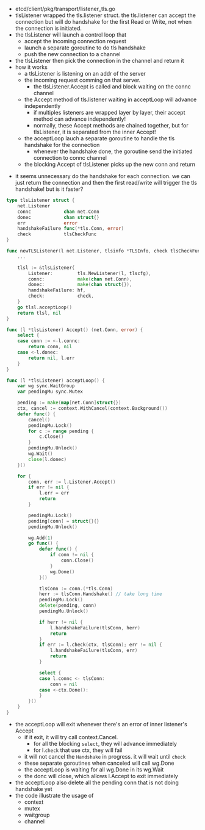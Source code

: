 - etcd/client/pkg/transport/listener_tls.go
- tlsListener wrapped the tls.listener struct. the tls.listener can accept the connection but will do handshake for the first Read or Write, not when the connection is initiated.
- the tlsListener will launch a control loop that
    - accept the incoming connection request
    - launch a separate goroutine to do tls handshake
    - push the new connection to a channel
- the tlsListener then pick the connection in the channel and return it
- how it works 
    - a tlsListener is listening on an addr of the server
    - the incoming request comming on that server.
        - the tlsListener.Accept is called and block waiting on the connc channel
    - the Accept method of tls.listener waiting in acceptLoop will advance independently
        - if multiples listeners are wrapped layer by layer, their accept method can advance independently!
        - normally, these Accept methods are chained together, but for tlsListener, it is separated from the inner Accept!
    - the acceptLoop lauch a separate goroutine to handle the tls handshake for the connection
        - whenever the handshake done, the goroutine send the initiated connection to connc channel
    - the blocking Accept of tlsListener picks up the new conn and return

* it seems unnecessary do the handshake for each connection. we can just return the connection and then the first read/write will trigger the tls handshake! but is it faster?

```go
type tlsListener struct {
	net.Listener
	connc            chan net.Conn
	donec            chan struct{}
	err              error
	handshakeFailure func(*tls.Conn, error)
	check            tlsCheckFunc
}

func newTLSListener(l net.Listener, tlsinfo *TLSInfo, check tlsCheckFunc) (net.Listener, error) {
    ...

	tlsl := &tlsListener{
		Listener:         tls.NewListener(l, tlscfg),
		connc:            make(chan net.Conn),
		donec:            make(chan struct{}),
		handshakeFailure: hf,
		check:            check,
	}
	go tlsl.acceptLoop()
	return tlsl, nil
}

func (l *tlsListener) Accept() (net.Conn, error) {
	select {
	case conn := <-l.connc:
		return conn, nil
	case <-l.donec:
		return nil, l.err
	}
}

func (l *tlsListener) acceptLoop() {
	var wg sync.WaitGroup
	var pendingMu sync.Mutex

	pending := make(map[net.Conn]struct{})
	ctx, cancel := context.WithCancel(context.Background())
	defer func() {
		cancel()
		pendingMu.Lock()
		for c := range pending {
			c.Close()
		}
		pendingMu.Unlock()
		wg.Wait()
		close(l.donec)
	}()

	for {
		conn, err := l.Listener.Accept()
		if err != nil {
			l.err = err
			return
		}

		pendingMu.Lock()
		pending[conn] = struct{}{}
		pendingMu.Unlock()

		wg.Add(1)
		go func() {
			defer func() {
				if conn != nil {
					conn.Close()
				}
				wg.Done()
			}()

			tlsConn := conn.(*tls.Conn)
			herr := tlsConn.Handshake() // take long time
			pendingMu.Lock()
			delete(pending, conn)
			pendingMu.Unlock()

			if herr != nil {
				l.handshakeFailure(tlsConn, herr)
				return
			}
			if err := l.check(ctx, tlsConn); err != nil {
				l.handshakeFailure(tlsConn, err)
				return
			}

			select {
			case l.connc <- tlsConn:
				conn = nil
			case <-ctx.Done():
			}
		}()
	}
}

```
- the acceptLoop will exit whenever there's an error of inner listener's Accept
    - if it exit, it will try call context.Cancel. 
        - for all the blocking `select`, they will advance immediately
        - for l.`check` that use ctx, they will fail
    - it will not cancel the `Handshake` in progress. it will wait until `check`
    - these separate goroutines when canceled will call wg.Done
    - the acceptLoop is waiting for all wg.Done in its wg.Wait
    - the donc will close, which allows l.Accept to exit immediately
- the acceptLoop also delete all the pending conn that is not doing handshake yet
- the code illustrate the usage of
    - context
    - mutex
    - waitgroup
    - channel